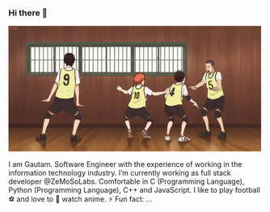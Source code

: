 ### Hi there 👋

<!--
**m-gautam/m-gautam** is a ✨ _special_ ✨ repository because its `README.md` (this file) appears on your GitHub profile.

Here are some ideas to get you started:

- 🔭 I’m currently working on ...
- 🌱 I’m currently learning ...
- 👯 I’m looking to collaborate on ...
- 🤔 I’m looking for help with ...
- 💬 Ask me about ...
- 📫 How to reach me: ...
- 😄 Pronouns: ...
- ⚡ Fun fact: ...
-->
![cover](https://github.com/m-gautam/m-gautam/blob/master/cover.gif)

I am Gautam. Software Engineer with the experience of working in the information technology industry. I’m currently working as full stack developer @ZeMoSoLabs. Comfortable in C (Programming Language), Python (Programming Language), C++ and JavaScript. I like to play football :soccer: and love to :eyes: watch  anime.
⚡ Fun fact: ...
